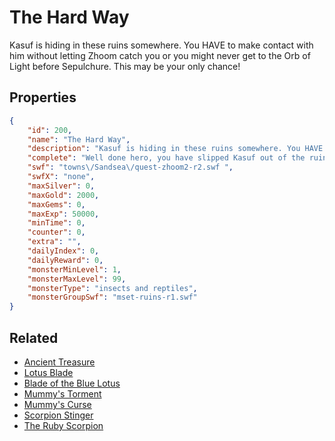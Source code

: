 # The Hard Way

Kasuf is hiding in these ruins somewhere. You HAVE to make contact with him without letting Zhoom catch you or you might never get to the Orb of Light before Sepulchure. This may be your only chance!

## Properties

```json
{
    "id": 200,
    "name": "The Hard Way",
    "description": "Kasuf is hiding in these ruins somewhere. You HAVE to make contact with him without letting Zhoom catch you or you might never get to the Orb of Light before Sepulchure. This may be your only chance!",
    "complete": "Well done hero, you have slipped Kasuf out of the ruins right under Zhoom's nose, saved him from Sek-Duat's wrath at least for a while and re-established contact with the resistance!",
    "swf": "towns\/Sandsea\/quest-zhoom2-r2.swf ",
    "swfX": "none",
    "maxSilver": 0,
    "maxGold": 2000,
    "maxGems": 0,
    "maxExp": 50000,
    "minTime": 0,
    "counter": 0,
    "extra": "",
    "dailyIndex": 0,
    "dailyReward": 0,
    "monsterMinLevel": 1,
    "monsterMaxLevel": 99,
    "monsterType": "insects and reptiles",
    "monsterGroupSwf": "mset-ruins-r1.swf"
}
```

## Related

- [Ancient Treasure](../items/1419-ancient-treasure.md)
- [Lotus Blade](../items/1435-lotus-blade.md)
- [Blade of the Blue Lotus](../items/1436-blade-of-the-blue-lotus.md)
- [Mummy's Torment](../items/1437-mummy-s-torment.md)
- [Mummy's Curse](../items/1438-mummy-s-curse.md)
- [Scorpion Stinger](../items/1439-scorpion-stinger.md)
- [The Ruby Scorpion](../items/1440-the-ruby-scorpion.md)


